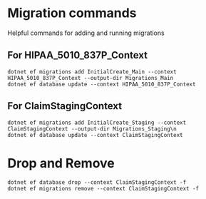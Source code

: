 # Migration commands
Helpful commands for adding and running migrations

## For HIPAA_5010_837P_Context
```
dotnet ef migrations add InitialCreate_Main --context HIPAA_5010_837P_Context --output-dir Migrations_Main
dotnet ef database update --context HIPAA_5010_837P_Context
```

## For ClaimStagingContext
```
dotnet ef migrations add InitialCreate_Staging --context ClaimStagingContext --output-dir Migrations_Staging\n
dotnet ef database update --context ClaimStagingContext
```

# Drop and Remove
```
dotnet ef database drop --context ClaimStagingContext -f
dotnet ef migrations remove --context ClaimStagingContext -f
```
